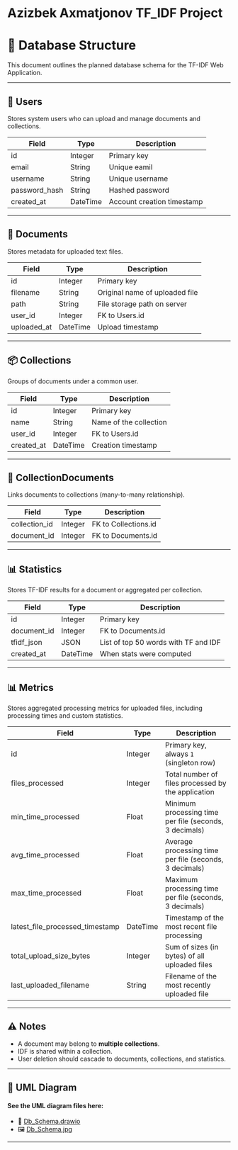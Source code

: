 # Azizbek Axmatjonov TF_IDF Project
# 🧱 Database Structure

This document outlines the planned database schema for the TF-IDF Web Application.

---

## 👤 Users
Stores system users who can upload and manage documents and collections.

| Field         | Type     | Description                     |
|---------------|----------|---------------------------------|
| id            | Integer  | Primary key                     |
| email         | String   | Unique eamil                    |
| username      | String   | Unique username                 |
| password_hash | String   | Hashed password                 |
| created_at    | DateTime | Account creation timestamp      |

---

## 📄 Documents
Stores metadata for uploaded text files.

| Field      | Type     | Description                        |
|------------|----------|------------------------------------|
| id         | Integer  | Primary key                        |
| filename   | String   | Original name of uploaded file     |
| path       | String   | File storage path on server        |
| user_id    | Integer  | FK to Users.id                     |
| uploaded_at| DateTime | Upload timestamp                   |

---

## 📦 Collections
Groups of documents under a common user.

| Field      | Type     | Description                        |
|------------|----------|------------------------------------|
| id         | Integer  | Primary key                        |
| name       | String   | Name of the collection             |
| user_id    | Integer  | FK to Users.id                     |
| created_at | DateTime | Creation timestamp                 |

---

## 🔗 CollectionDocuments
Links documents to collections (many-to-many relationship).

| Field         | Type    | Description                        |
|---------------|---------|------------------------------------|
| collection_id | Integer | FK to Collections.id               |
| document_id   | Integer | FK to Documents.id                 |

---

## 📊 Statistics
Stores TF-IDF results for a document or aggregated per collection.

| Field         | Type     | Description                           |
|---------------|----------|---------------------------------------|
| id            | Integer  | Primary key                           |
| document_id   | Integer  | FK to Documents.id                    |
| tfidf_json    | JSON     | List of top 50 words with TF and IDF  |
| created_at    | DateTime | When stats were computed              |

---

## 📊 Metrics  
Stores aggregated processing metrics for uploaded files, including processing times and custom statistics.

| Field                        | Type     | Description                                              |
|------------------------------|----------|----------------------------------------------------------|
| id                           | Integer  | Primary key, always `1` (singleton row)                   |
| files_processed              | Integer  | Total number of files processed by the application        |
| min_time_processed          | Float    | Minimum processing time per file (seconds, 3 decimals)    |
| avg_time_processed          | Float    | Average processing time per file (seconds, 3 decimals)    |
| max_time_processed          | Float    | Maximum processing time per file (seconds, 3 decimals)    |
| latest_file_processed_timestamp | DateTime | Timestamp of the most recent file processing               |
| total_upload_size_bytes     | Integer  | Sum of sizes (in bytes) of all uploaded files             |
| last_uploaded_filename      | String   | Filename of the most recently uploaded file               |

---



## ⚠️ Notes
- A document may belong to **multiple collections**.
- IDF is shared within a collection.
- User deletion should cascade to documents, collections, and statistics.

---

## 📁 UML Diagram
#### See the UML diagram files here:  
- 📁 [Db_Schema.drawio](./TF-IDF/db_schema/Db_Schema.drawio)  
- 🖼️ [Db_Schema.jpg](./TF-IDF/db_schema/Db_Schema.jpg)  


---